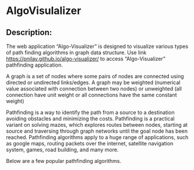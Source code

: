 # AlgoVisulalizer

## Description:

The web application “Algo-Visualizer” is designed to visualize various types of path finding algorithms in graph data structure. Use link https://pnilay.github.io/algo-visualizer/ to access “Algo-Visualizer” pathfinding application.

A graph is a set of nodes where some pairs of nodes are connected using directed or undirected links/edges. A graph may be weighted (numerical value associated with connection between two nodes) or unweighted (all connection have unit weight or all connections have the same constant weight)

Pathfinding is a way to identify the path from a source to a destination avoiding obstacles and minimizing the costs. Pathfinding is a practical variant on solving mazes, which explores routes between nodes, starting at source and traversing through graph networks until the goal node has been reached. Pathfinding algorithms apply to a huge range of applications, such as google maps, routing packets over the internet, satellite navigation system, games, road building, and many more.

Below are a few popular pathfinding algorithms.
